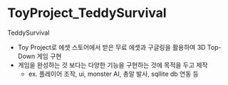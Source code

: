 # ToyProject_TeddySurvival
 TeddySurvival
 - Toy Project로 에셋 스토어에서 받은 무료 에셋과 구글링을 활용하여 3D Top-Down 게임 구현
 - 게임을 완성하는 것 보다는 다양한 기능을 구현하는 것에 목적을 두고 제작
   - ex. 플레이어 조작, ui, monster AI, 총알 발사, sqllite db 연동 등
